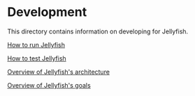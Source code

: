 # Development

This directory contains information
on developing for Jellyfish.

[How to run Jellyfish](./articles/running.md)

[How to test Jellyfish](./articles/testing.md)

[Overview of Jellyfish's architecture](./articles/architecture.md)

[Overview of Jellyfish's goals](./articles/goals.md)
